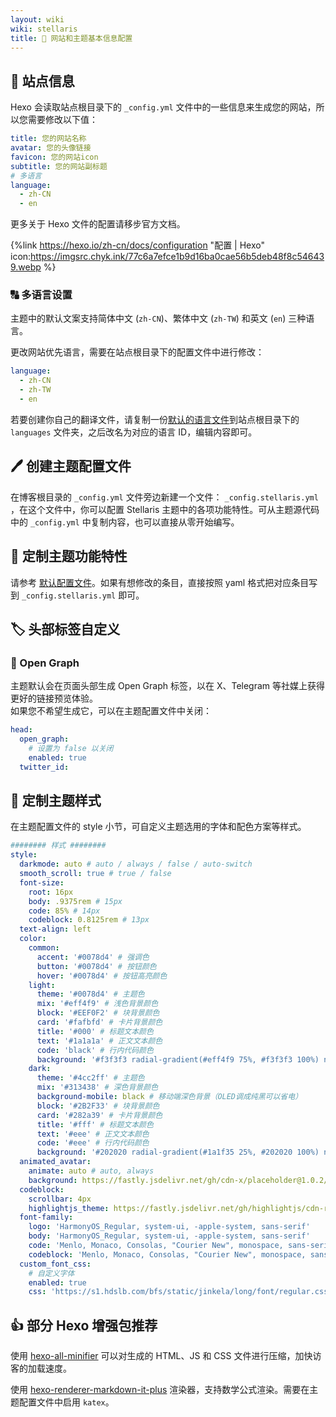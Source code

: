 ```yaml
---
layout: wiki
wiki: stellaris
title: 🔧 网站和主题基本信息配置
---
```


## 🔢 站点信息

Hexo 会读取站点根目录下的 `_config.yml` 文件中的一些信息来生成您的网站，所以您需要修改以下值：

```yaml blog/_config.yml
title: 您的网站名称
avatar: 您的头像链接
favicon: 您的网站icon
subtitle: 您的网站副标题
# 多语言
language:
  - zh-CN
  - en
```

更多关于 Hexo 文件的配置请移步官方文档。

{%link https://hexo.io/zh-cn/docs/configuration "配置 | Hexo" icon:https://imgsrc.chyk.ink/77c6a7efce1b9d16ba0cae56b5deb48f8c546439.webp %}

### 🔠 多语言设置

主题中的默认文案支持简体中文 (`zh-CN`)、繁体中文 (`zh-TW`) 和英文 (`en`) 三种语言。

更改网站优先语言，需要在站点根目录下的配置文件中进行修改：

```yaml blog/_config.yml
language:
  - zh-CN
  - zh-TW
  - en
```

若要创建你自己的翻译文件，请复制一份[默认的语言文件](blog/_config.yml)到站点根目录下的 `languages` 文件夹，之后改名为对应的语言 ID，编辑内容即可。

## 🖊️ 创建主题配置文件

在博客根目录的 `_config.yml` 文件旁边新建一个文件： `_config.stellaris.yml` ，在这个文件中，你可以配置 Stellaris 主题中的各项功能特性。可从主题源代码中的 `_config.yml` 中复制内容，也可以直接从零开始编写。

## 🤚 定制主题功能特性

请参考 [默认配置文件](https://github.com/chiyuki0325/hexo-theme-stellaris/blob/main/_config.yml)。如果有想修改的条目，直接按照 yaml 格式把对应条目写到 `_config.stellaris.yml` 即可。

## 🏷️ 头部标签自定义

### 👀 Open Graph

主题默认会在页面头部生成 Open Graph 标签，以在 X、Telegram 等社媒上获得更好的链接预览体验。  
如果您不希望生成它，可以在主题配置文件中关闭：

```yaml blog/_config.stellaris.yml
head:
  open_graph:
    # 设置为 false 以关闭
    enabled: true
  twitter_id:

```

## 🎨 定制主题样式

在主题配置文件的 style 小节，可自定义主题选用的字体和配色方案等样式。

```blog/_config.stellaris.yml
######## 样式 ########
style:
  darkmode: auto # auto / always / false / auto-switch
  smooth_scroll: true # true / false
  font-size:
    root: 16px
    body: .9375rem # 15px
    code: 85% # 14px
    codeblock: 0.8125rem # 13px
  text-align: left
  color:
    common:
      accent: '#0078d4' # 强调色
      button: '#0078d4' # 按钮颜色
      hover: '#0078d4' # 按钮高亮颜色
    light:
      theme: '#0078d4' # 主题色
      mix: '#eff4f9' # 浅色背景颜色
      block: '#EEF0F2' # 块背景颜色
      card: '#fafbfd' # 卡片背景颜色
      title: '#000' # 标题文本颜色
      text: '#1a1a1a' # 正文文本颜色
      code: 'black' # 行内代码颜色
      background: '#f3f3f3 radial-gradient(#eff4f9 75%, #f3f3f3 100%) no-repeat fixed' # 网站背景颜色
    dark:
      theme: '#4cc2ff' # 主题色
      mix: '#313438' # 深色背景颜色
      background-mobile: black # 移动端深色背景（OLED调成纯黑可以省电）
      block: '#2B2F33' # 块背景颜色
      card: '#282a39' # 卡片背景颜色
      title: '#fff' # 标题文本颜色
      text: '#eee' # 正文文本颜色
      code: '#eee' # 行内代码颜色
      background: '#202020 radial-gradient(#1a1f35 25%, #202020 100%) no-repeat fixed' # 网站背景颜色
  animated_avatar:
    animate: auto # auto, always
    background: https://fastly.jsdelivr.net/gh/cdn-x/placeholder@1.0.2/avatar/round/rainbow64@3x.webp
  codeblock:
    scrollbar: 4px
    highlightjs_theme: https://fastly.jsdelivr.net/gh/highlightjs/cdn-release@11.5.0/build/styles/atom-one-dark.min.css
  font-family:
    logo: 'HarmonyOS_Regular, system-ui, -apple-system, sans-serif'
    body: 'HarmonyOS_Regular, system-ui, -apple-system, sans-serif'
    code: 'Menlo, Monaco, Consolas, "Courier New", monospace, sans-serif'
    codeblock: 'Menlo, Monaco, Consolas, "Courier New", monospace, sans-serif'
  custom_font_css:
    # 自定义字体
    enabled: true
    css: 'https://s1.hdslb.com/bfs/static/jinkela/long/font/regular.css'
```

## 👍 部分 Hexo 增强包推荐

使用 [hexo-all-minifier](https://github.com/chenzhutian/hexo-all-minifier) 可以对生成的 HTML、JS 和 CSS 文件进行压缩，加快访客的加载速度。

使用 [hexo-renderer-markdown-it-plus](https://github.com/CHENXCHEN/hexo-renderer-markdown-it-plus) 渲染器，支持数学公式渲染。需要在主题配置文件中启用 `katex`。
